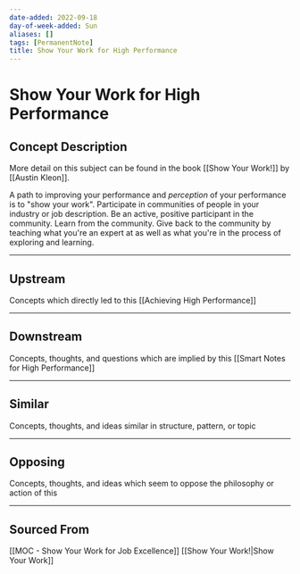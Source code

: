 ```yaml
---
date-added: 2022-09-18
day-of-week-added: Sun
aliases: []
tags: [PermanentNote]
title: Show Your Work for High Performance
---
```


# Show Your Work for High Performance

## Concept Description
More detail on this subject can be found in the book [[Show Your Work!]] by [[Austin Kleon]].

A path to improving your performance and *perception* of your performance is to "show your work". Participate in communities of people in your industry or job description. Be an active, positive participant in the community. Learn from the community. Give back to the community by teaching what you're an expert at as well as what you're in the process of exploring and learning. 

---
## Upstream
Concepts which directly led to this
[[Achieving High Performance]]

---
## Downstream
Concepts, thoughts, and questions which are implied by this
[[Smart Notes for High Performance]]

---
## Similar
Concepts, thoughts, and ideas similar in structure, pattern, or topic


---
## Opposing
Concepts, thoughts, and ideas which seem to oppose the philosophy or action of this


---
## Sourced From
[[MOC - Show Your Work for Job Excellence]]
[[Show Your Work!|Show Your Work]]
